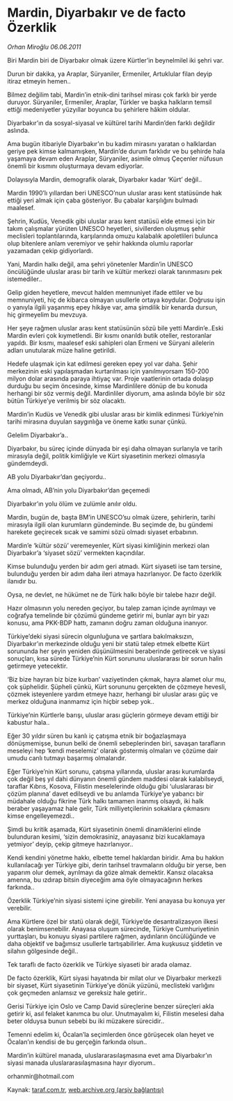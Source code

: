 # Mardin, Diyarbakır ve de facto Özerklik

*Orhan Miroğlu 06.06.2011*

<div class="yazi"><p>Biri Mardin biri de Diyarbakır olmak üzere Kürtler’in beynelmilel iki şehri var.</p>
<p>Durun bir dakika, ya Araplar, Süryaniler, Ermeniler, Artuklular filan deyip itiraz etmeyin hemen..</p>
<p>Bilmez değilim tabi, Mardin’in etnik-dini tarihsel mirası çok farklı bir yerde duruyor. Süryaniler, Ermeniler, Araplar, Türkler ve başka halkların temsil ettiği medeniyetler yüzyıllar boyunca bu şehirlere hâkim oldular.</p>
<p>Diyarbakır’ın da sosyal-siyasal ve kültürel tarihi Mardin’den farklı değildir aslında.</p>
<p>Ama bugün itibariyle Diyarbakır’ın bu kadim mirasını yaratan o halklardan geriye pek kimse kalmamışken, Mardin’de durum farklıdır ve bu şehirde hala yaşamaya devam eden Araplar, Süryaniler, asimile olmuş Çeçenler nüfusun önemli bir kısmını oluşturmaya devam ediyorlar.</p>
<p>Dolayısıyla Mardin, demografik olarak, Diyarbakır kadar ‘Kürt’ değil..</p>
<p>Mardin 1990’lı yıllardan beri UNESCO’nun uluslar arası kent statüsünde hak ettiği yeri almak için çaba gösteriyor. Bu çabalar karşılığını bulmadı maalesef.</p>
<p>Şehrin, Kudüs, Venedik gibi uluslar arası kent statüsü elde etmesi için bir takım çalışmalar yürüten UNESCO heyetleri, sivillerden oluşmuş şehir meclisleri toplantılarında, karşılarında omuzu kalabalık apoletlileri bulunca olup bitenlere anlam veremiyor ve şehir hakkında olumlu raporlar yazamadan çekip gidiyorlardı.</p>
<p>Yani, Mardin halkı değil, ama şehri yönetenler Mardin’in UNESCO öncülüğünde uluslar arası bir tarih ve kültür merkezi olarak tanınmasını pek istemediler..</p>
<p>Gelip giden heyetlere, mevcut halden memnuniyet ifade ettiler ve bu memnuniyeti, hiç de kibarca olmayan usullerle ortaya koydular. Doğrusu işin o yanıyla ilgili yaşanmış epey hikâye var, ama şimdilik bir kenarda dursun, hiç girmeyelim bu mevzuya.</p>
<p>Her şeye rağmen uluslar arası kent statüsünün sözü bile yetti Mardin’e..Eski Mardin evleri çok kıymetlendi. Bir kısmı onarıldı butik oteller, restoranlar yapıldı. Bir kısmı, maalesef eski sahipleri olan Ermeni ve Süryani ailelerin adları unutularak müze haline getirildi.</p>
<p>Hedefe ulaşmak için kat edilmesi gereken epey yol var daha. Şehir merkezinin eski yapılaşmadan kurtarılması için yanılmıyorsam 150-200 milyon dolar arasında paraya ihtiyaç var. Proje vaatlerinin ortada dolaşıp durduğu bu seçim öncesinde, kimse Mardinlilere dönüp de bu konuda herhangi bir söz vermiş değil. Mardinliler diyorum, ama aslında böyle bir söz bütün Türkiye’ye verilmiş bir söz olacaktı.</p>
<p>Mardin’in Kudüs ve Venedik gibi uluslar arası bir kimlik edinmesi Türkiye’nin tarihi mirasına duyulan saygınlığa ve öneme katkı sunar çünkü.</p>
<p>Gelelim Diyarbakır’a..</p>
<p>Diyarbakır, bu süreç içinde dünyada bir eşi daha olmayan surlarıyla ve tarih mirasıyla değil, politik kimliğiyle ve Kürt siyasetinin merkezi olmasıyla gündemdeydi.</p>
<p>AB yolu Diyarbakır’dan geçiyordu..</p>
<p>Ama olmadı, AB’nin yolu Diyarbakır’dan geçemedi</p>
<p>Diyarbakır’ın yolu ölüm ve zulümle anılır oldu.</p>
<p>Mardin, bugün de, başta BM’in UNESCO’su olmak üzere, şehirlerin, tarihi mirasıyla ilgili olan kurumların gündeminde. Bu seçimde de, bu gündemi harekete geçirecek sıcak ve samimi sözü olmadı siyaset erbabının.</p>
<p>Mardin’e ‘kültür sözü’ veremeyenler, Kürt siyasi kimliğinin merkezi olan Diyarbakır’a ‘siyaset sözü’ vermekten kaçındılar.</p>
<p>Kimse bulunduğu yerden bir adım geri atmadı. Kürt siyaseti ise tam tersine, bulunduğu yerden bir adım daha ileri atmaya hazırlanıyor. De facto özerklik ilanıdır bu.</p>
<p>Oysa, ne devlet, ne hükümet ne de Türk halkı böyle bir talebe hazır değil.</p>
<p>Hazır olmasının yolu nereden geçiyor, bu talep zaman içinde ayrılmayı ve coğrafya temelinde bir çözümü gündeme getirir mi, bunlar ayrı bir yazı konusu, ama PKK-BDP hattı, zamanın doğru zaman olduğuna inanıyor.</p>
<p>Türkiye’deki siyasi sürecin olgunluğuna ve şartlara bakılmaksızın, Diyarbakır’ın merkezinde olduğu yeni bir statü talep etmek elbette Kürt sorununda her şeyin yeniden düşünülmesini beraberinde getirecek ve siyasi sonuçları, kısa sürede Türkiye’nin Kürt sorununu uluslararası bir sorun halin getirmeye yetecektir.</p>
<p>‘Biz bize hayran biz bize kurban’ vaziyetinden çıkmak, hayra alamet olur mu, çok şüphelidir. Şüpheli çünkü, Kürt sorununu gerçekten de çözmeye hevesli, çözmek isteyenlere yardım etmeye hazır, herhangi bir uluslar arası güç ve merkez olduğuna inanmamız için hiçbir sebep yok..</p>
<p>Türkiye’nin Kürtlerle barışı, uluslar arası güçlerin görmeye devam ettiği bir kabustur hala..</p>
<p>Eğer 30 yıldır süren bu kanlı iç çatışma etnik bir boğazlaşmaya dönüşmemişse, bunun belki de önemli sebeplerinden biri, savaşan tarafların meseleyi hep ‘kendi meselemiz’ olarak göstermiş olmaları ve çözüme dair umudu canlı tutmayı başarmış olmalarıdır.</p>
<p>Eğer Türkiye’nin Kürt sorunu, çatışma yıllarında, uluslar arası kurumlarda çok değil beş yıl dahi dünyanın önemli gündem maddesi olarak kalabilseydi, taraflar Kıbrıs, Kosova, Filistin meselelerinde olduğu gibi ‘uluslararası bir çözüm planına’ davet edilseydi ve bu anlamda Türkiye’ye yabancı bir müdahale olduğu fikrine Türk halkı tamamen inanmış olsaydı, iki halk beraber yaşayamaz hale gelir, Türk milliyetçilerinin sokaklara çıkmasını kimse engelleyemezdi..</p>
<p>Şimdi bu kritik aşamada, Kürt siyasetinin önemli dinamiklerini elinde bulunduran kesimi, ‘sizin demokrasiniz, anayasanız bizi kucaklamaya yetmiyor’ deyip, çekip gitmeye hazırlanıyor..</p>
<p>Kendi kendini yönetme hakkı, elbette temel haklardan biridir. Ama bu hakkın kullanılacağı yer Türkiye gibi, derin tarihsel travmaların olduğu bir yerse, ben yaparım olur demek, ayrılmayı da göze almak demektir. Kansız olacaksa amenna, bu ızdırap bitsin diyeceğim ama öyle olmayacağının herkes farkında..</p>
<p>Özerklik Türkiye’nin siyasi sistemi içine girebilir. Yeni anayasa bu konuya yer verebilir.</p>
<p>Ama Kürtlere özel bir statü olarak değil, Türkiye’de desantralizasyon ilkesi olarak benimsenebilir. Anayasa oluşum sürecinde, Türkiye Cumhuriyetinin yurttaşları, bu konuyu siyasi partilere rağmen, aydınların öncülüğünde ve daha objektif ve bağımsız usullerle tartışabilirler. Ama kuşkusuz şiddetin ve silahın gölgesinde değil..</p>
<p>Tek taraflı de facto özerklik ve Türkiye siyaseti bir arada olamaz.</p>
<p>De facto özerklik, Kürt siyasi hayatında bir milat olur ve Diyarbakır merkezli bir siyaset, Kürt siyasetinin Türkiye’ye dönük yüzünü, meclisteki varlığını çok geçmeden anlamsız ve gereksiz hale getirir..</p>
<p>Gerisi Türkiye için Oslo ve Camp David süreçlerine benzer süreçleri akla getirir ki, asıl felaket kanımca bu olur. Unutmayalım ki, Filistin meselesi daha beter olduysa bunun sebebi bu iki müzakere sürecidir..</p>
<p>Temenni edelim ki, Öcalan’la seçimlerden önce görüşecek olan heyet ve Öcalan’ın kendisi de bu gerçeğin farkında olsun..</p>
<p>Mardin’in kültürel manada, uluslararasılaşmasına evet ama Diyarbakır’ın siyasi manada uluslararasılaşmasına hayır diyorum..</p>
<p>orhanmir@hotmail.com</p>
</div>

Kaynak: [taraf.com.tr](http://www.taraf.com.tr/orhan-miroglu/makale-mardin-diyarbakir-ve-de-facto-ozerklik.htm), [web.archive.org (arşiv bağlantısı)](http://web.archive.org/web/20130720195413/http://www.taraf.com.tr/orhan-miroglu/makale-mardin-diyarbakir-ve-de-facto-ozerklik.htm)
